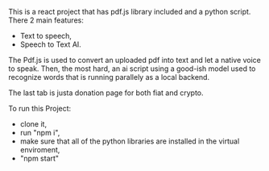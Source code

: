 This is a react project that has pdf.js library included and a python script.
There 2 main features:
 - Text to speech,
 - Speech to Text AI.

The Pdf.js is used to convert an uploaded pdf into text and let a native voice to speak.
Then, the most hard, an ai script using a good-ish model used to recognize words that is running parallely as a local backend.

The last tab is justa donation page for both fiat and crypto.

To run this Project:
 -  clone it,
 - run "npm i",
 - make sure that all of the python libraries are installed in the virtual enviroment,
 - "npm start"
